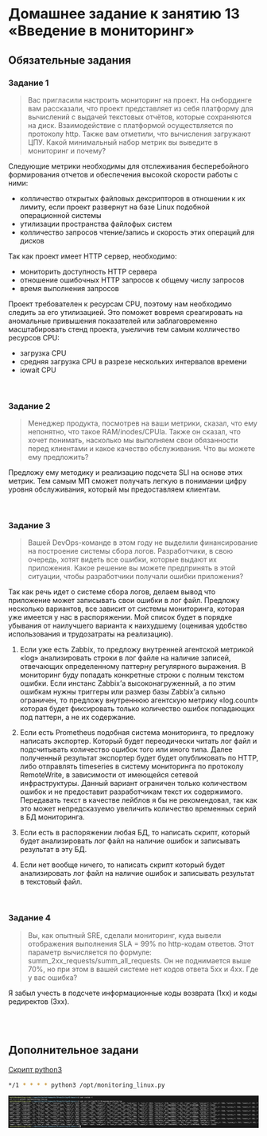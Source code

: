 # Домашнее задание к занятию 13 «Введение в мониторинг»

## Обязательные задания

### Задание 1

>Вас пригласили настроить мониторинг на проект. На онбординге вам рассказали, что проект представляет из себя платформу для вычислений с выдачей текстовых отчётов, которые сохраняются на диск. Взаимодействие с платформой осуществляется по протоколу http. Также вам отметили, что вычисления загружают ЦПУ. Какой минимальный набор метрик вы выведите в мониторинг и почему?

Следующие метрики необходимы для отслеживания бесперебойного формирования отчетов и обеспечения высокой скорости работы с ними:
- колличество открытых файловых дексрипторов в отношении к их лимиту, если проект развернут на базе Linux подобной операционной системы
- утилизации пространства файлофых систем
- колличество запросов чтение/запись и скорость этих операций для дисков

Так как проект имеет HTTP сервер, необходимо:
- мониторить доступность HTTP сервера
- отношение ошибочных HTTP запросов к общему числу запросов
- время выполнения запросов

Проект требователен к ресурсам CPU, поэтому нам необходимо следить за его утилизацией. Это поможет вовремя среагировать на аномальные привышения показателей или заблаговременно масштабировать стенд проекта, уыеличив тем самым колличество ресурсов CPU:
- загрузка CPU
- средняя загрузка CPU в разрезе нескольких интервалов времени
- iowait CPU

<br>

### Задание 2

>Менеджер продукта, посмотрев на ваши метрики, сказал, что ему непонятно, что такое RAM/inodes/CPUla. Также он сказал, что хочет понимать, насколько мы выполняем свои обязанности перед клиентами и какое качество обслуживания. Что вы можете ему предложить?

Предложу ему методику и реализацию подсчета SLI на основе этих метрик. Тем самым МП сможет получать легкую в понимании цифру уровня обслуживания, который мы предоставляем клиентам.

<br>

### Задание 3

>Вашей DevOps-команде в этом году не выделили финансирование на построение системы сбора логов. Разработчики, в свою очередь, хотят видеть все ошибки, которые выдают их приложения. Какое решение вы можете предпринять в этой ситуации, чтобы разработчики получали ошибки приложения?

Так как речь идет о системе сбора логов, делаем вывод что приложение может записывать свои ошибки в лог файл.
Предложу несколько вариантов, все зависит от системы мониторинга, которая уже имеется у нас в распоряжении. Мой список будет в порядке убывания от наилучшего варианта к наихудшему (оценивая удобство использования и трудозатраты на реализацию).

1. Если уже есть Zabbix, то предложу внутренней агентской метрикой «log» анализировать строки в лог файле на наличие записей, отвечающих определенному паттерну регулярного выражения. В мониторинг буду попадать конкретные строки с полным текстом ошибки. Если инстанс Zabbix’а высоконагруженный, а по этим ошибкам нужны триггеры или размер базы Zabbix’а сильно ограничен, то предложу внутреннюю агентскую метрику «log.count» которая будет фиксировать только количество ошибок попадающих под паттерн, а не их содержание.

2. Если есть Prometheus подобная система мониторинга, то предложу написать экспортер. Который будет переодически читать лог файл и подсчитывать количество ошибок того или иного типа. Далее полученный результат экспортер будет будет опубликовать по HTTP, либо отправлять timeseries в систему мониторинга по протоколу RemoteWrite, в зависимости от имеющейся сетевой инфраструктуры. Данный вариант ограничен только количеством ошибок и не предоставит разработчикам текст их содержимого. Передавать текст в качестве лейблов я бы не рекомендовал, так как это может непредсказуемо увеличить количество временных серий в БД мониторинга.

3. Если есть в распоряжении любая БД, то написать скрипт, который будет анализировать лог файл на наличие ошибок и записывать результат в эту БД.

4. Если нет вообще ничего, то написать скрипт который будет анализировать лог файл на наличие ошибок и записывать результат в текстовый файл.

<br>

### Задание 4

>Вы, как опытный SRE, сделали мониторинг, куда вывели отображения выполнения SLA = 99% по http-кодам ответов. Этот параметр вычисляется по формуле: summ_2xx_requests/summ_all_requests. Он не поднимается выше 70%, но при этом в вашей системе нет кодов ответа 5xx и 4xx. Где у вас ошибка?

Я забыл учесть в подсчете информационные коды возврата (1xx) и коды редиректов (3xx).

<br>
<br>

## Дополнительное задани

[Скрипт python3](https://github.com/cachmc/netology_devops_homework/tree/main/05-monitoring/01-base/src/monitoring_linux.py)

```bash
*/1 * * * * python3 /opt/monitoring_linux.py
```

![Скриншот 1](https://github.com/cachmc/netology_devops_homework/raw/main/05-monitoring/01-base/pictures/task-01.png)
